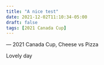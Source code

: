 ```yaml
---
title: "A nice test"
date: 2021-12-02T11:10:34-05:00
draft: false
tags: [2021 Canada Cup]
---
```

— 2021 Canada Cup, Cheese vs Pizza
<!--more--> 

Lovely day 